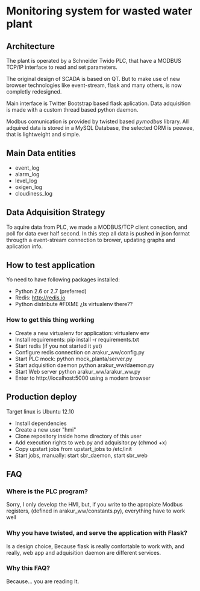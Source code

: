 # Monitoring system for wasted water plant 

## Architecture

The plant is operated by a Schneider Twido PLC, that have a MODBUS TCP/IP interface to read and set parameters.

The original design of SCADA is based on QT. But to make use of new browser technologies like event-stream, flask and many others, is now completly redesigned.

Main interface is Twitter Bootstrap based flask aplication.
Data adquisition is made with a custom thread based python daemon.

Modbus comunication is provided by twisted based *pymodbus* library.
All adquired data is stored in a MySQL Database, the selected ORM is peewee, that is lightweight and simple.

## Main Data entities

 * event_log 
 * alarm_log
 * level_log
 * oxigen_log
 * cloudiness_log

## Data Adquisition Strategy
To aquire data from PLC, we made a MODBUS/TCP client conection, and poll for data ever half second.
In this step all data is pushed in json format througth a event-stream connection to brower, updating graphs and aplication info.

## How to test application
Yo need to have following packages installed:
 
 * Python 2.6 or 2.7 (preferred) 
 * Redis: http://redis.io
 * Python distribute #FIXME ¿Is virtualenv there??

### How to get this thing working

 * Create a new virtualenv for application: virtualenv env
 * Install requirements: pip install -r requirements.txt
 * Start redis (if you not started it yet)
 * Configure redis connection on arakur_ww/config.py
 * Start PLC mock: python mock_planta/server.py
 * Start adquisition daemon python arakur_ww/daemon.py 
 * Start Web server python arakur_ww/arakur_ww.py
 * Enter to http://localhost:5000 using a modern browser


## Production deploy

Target linux is Ubuntu 12.10

 * Install dependencies 
 * Create a new user "hmi"
 * Clone repository inside home directory of this user
 * Add execution rights to web.py and adquisitor.py (chmod +x)
 * Copy upstart jobs from upstart_jobs to /etc/init
 * Start jobs, manually: start sbr_daemon, start sbr_web
   
 
## FAQ

### Where is the PLC program?
Sorry, I only develop the HMI, but, if you write to the apropiate Modbus registers, (defined in arakur_ww/constants.py), everything have to work well


### Why you have twisted, and serve the application with Flask?

Is a design choice, Because flask is really confortable to work with, and really, web app and adquisition daemon are different services.

### Why this FAQ?

Because... you are reading It.

